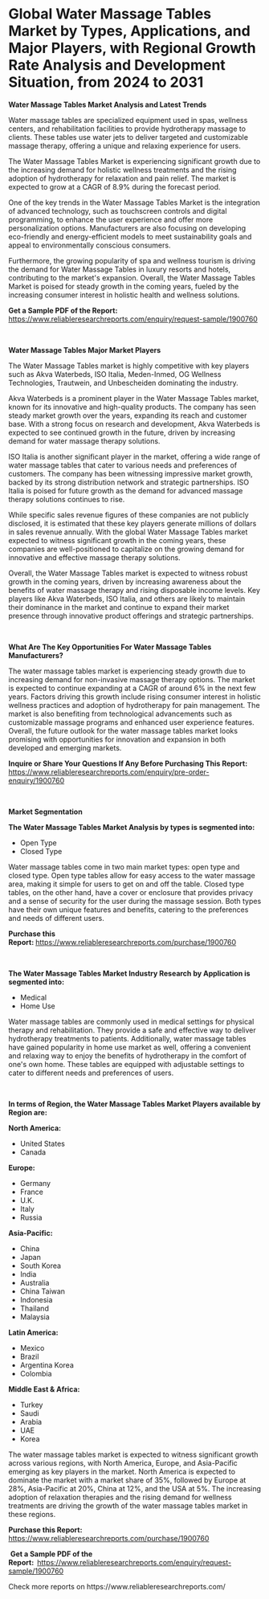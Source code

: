 <p><h1>Global Water Massage Tables Market by Types, Applications, and Major Players, with Regional Growth Rate Analysis and Development Situation, from 2024 to 2031</h1></p><p><strong>Water Massage Tables Market Analysis and Latest Trends</strong></p>
<p><p>Water massage tables are specialized equipment used in spas, wellness centers, and rehabilitation facilities to provide hydrotherapy massage to clients. These tables use water jets to deliver targeted and customizable massage therapy, offering a unique and relaxing experience for users.</p><p>The Water Massage Tables Market is experiencing significant growth due to the increasing demand for holistic wellness treatments and the rising adoption of hydrotherapy for relaxation and pain relief. The market is expected to grow at a CAGR of 8.9% during the forecast period.</p><p>One of the key trends in the Water Massage Tables Market is the integration of advanced technology, such as touchscreen controls and digital programming, to enhance the user experience and offer more personalization options. Manufacturers are also focusing on developing eco-friendly and energy-efficient models to meet sustainability goals and appeal to environmentally conscious consumers.</p><p>Furthermore, the growing popularity of spa and wellness tourism is driving the demand for Water Massage Tables in luxury resorts and hotels, contributing to the market's expansion. Overall, the Water Massage Tables Market is poised for steady growth in the coming years, fueled by the increasing consumer interest in holistic health and wellness solutions.</p></p>
<p><strong>Get a Sample PDF of the Report:&nbsp;</strong> <a href="https://www.reliableresearchreports.com/enquiry/request-sample/1900760">https://www.reliableresearchreports.com/enquiry/request-sample/1900760</a></p>
<p>&nbsp;</p>
<p><strong>Water Massage Tables Major Market Players</strong></p>
<p><p>The Water Massage Tables market is highly competitive with key players such as Akva Waterbeds, ISO Italia, Meden-Inmed, OG Wellness Technologies, Trautwein, and Unbescheiden dominating the industry.</p><p>Akva Waterbeds is a prominent player in the Water Massage Tables market, known for its innovative and high-quality products. The company has seen steady market growth over the years, expanding its reach and customer base. With a strong focus on research and development, Akva Waterbeds is expected to see continued growth in the future, driven by increasing demand for water massage therapy solutions.</p><p>ISO Italia is another significant player in the market, offering a wide range of water massage tables that cater to various needs and preferences of customers. The company has been witnessing impressive market growth, backed by its strong distribution network and strategic partnerships. ISO Italia is poised for future growth as the demand for advanced massage therapy solutions continues to rise.</p><p>While specific sales revenue figures of these companies are not publicly disclosed, it is estimated that these key players generate millions of dollars in sales revenue annually. With the global Water Massage Tables market expected to witness significant growth in the coming years, these companies are well-positioned to capitalize on the growing demand for innovative and effective massage therapy solutions.</p><p>Overall, the Water Massage Tables market is expected to witness robust growth in the coming years, driven by increasing awareness about the benefits of water massage therapy and rising disposable income levels. Key players like Akva Waterbeds, ISO Italia, and others are likely to maintain their dominance in the market and continue to expand their market presence through innovative product offerings and strategic partnerships.</p></p>
<p>&nbsp;</p>
<p><strong>What Are The Key Opportunities For Water Massage Tables Manufacturers?</strong></p>
<p><p>The water massage tables market is experiencing steady growth due to increasing demand for non-invasive massage therapy options. The market is expected to continue expanding at a CAGR of around 6% in the next few years. Factors driving this growth include rising consumer interest in holistic wellness practices and adoption of hydrotherapy for pain management. The market is also benefiting from technological advancements such as customizable massage programs and enhanced user experience features. Overall, the future outlook for the water massage tables market looks promising with opportunities for innovation and expansion in both developed and emerging markets.</p></p>
<p><strong>Inquire or Share Your Questions If Any Before Purchasing This Report:</strong> <a href="https://www.reliableresearchreports.com/enquiry/pre-order-enquiry/1900760">https://www.reliableresearchreports.com/enquiry/pre-order-enquiry/1900760</a></p>
<p>&nbsp;</p>
<p><strong>Market Segmentation</strong></p>
<p><strong>The Water Massage Tables Market Analysis by types is segmented into:</strong></p>
<p><ul><li>Open Type</li><li>Closed Type</li></ul></p>
<p><p>Water massage tables come in two main market types: open type and closed type. Open type tables allow for easy access to the water massage area, making it simple for users to get on and off the table. Closed type tables, on the other hand, have a cover or enclosure that provides privacy and a sense of security for the user during the massage session. Both types have their own unique features and benefits, catering to the preferences and needs of different users.</p></p>
<p><strong>Purchase this Report:&nbsp;</strong><a href="https://www.reliableresearchreports.com/purchase/1900760">https://www.reliableresearchreports.com/purchase/1900760</a></p>
<p>&nbsp;</p>
<p><strong>The Water Massage Tables Market Industry Research by Application is segmented into:</strong></p>
<p><ul><li>Medical</li><li>Home Use</li></ul></p>
<p><p>Water massage tables are commonly used in medical settings for physical therapy and rehabilitation. They provide a safe and effective way to deliver hydrotherapy treatments to patients. Additionally, water massage tables have gained popularity in home use market as well, offering a convenient and relaxing way to enjoy the benefits of hydrotherapy in the comfort of one's own home. These tables are equipped with adjustable settings to cater to different needs and preferences of users.</p></p>
<p>&nbsp;</p>
<p><strong>In terms of Region, the Water Massage Tables Market Players available by Region are:</strong></p>
<p>
    <p> <strong> North America: </strong>
        <ul>
            <li>United States</li>
            <li>Canada</li>
        </ul>
        </p> 
    <p> <strong> Europe: </strong>
        <ul>
            <li>Germany</li>
            <li>France</li>
            <li>U.K.</li>
            <li>Italy</li>
            <li>Russia</li>
        </ul>
        </p> 
    <p> <strong> Asia-Pacific: </strong>
        <ul>
            <li>China</li>
            <li>Japan</li>
            <li>South Korea</li>
            <li>India</li>
            <li>Australia</li>
            <li>China Taiwan</li>
            <li>Indonesia</li>
            <li>Thailand</li>
            <li>Malaysia</li>
        </ul>
        </p> 
    <p> <strong> Latin America: </strong>
        <ul>
            <li>Mexico</li>
            <li>Brazil</li>
            <li>Argentina Korea</li>
            <li>Colombia</li>
        </ul>
        </p> 
    <p> <strong> Middle East & Africa: </strong>
        <ul>
            <li>Turkey</li>
            <li>Saudi</li>
            <li>Arabia</li>
            <li>UAE</li>
            <li>Korea</li>
        </ul>
    </p>
    </p>
<p><p>The water massage tables market is expected to witness significant growth across various regions, with North America, Europe, and Asia-Pacific emerging as key players in the market. North America is expected to dominate the market with a market share of 35%, followed by Europe at 28%, Asia-Pacific at 20%, China at 12%, and the USA at 5%. The increasing adoption of relaxation therapies and the rising demand for wellness treatments are driving the growth of the water massage tables market in these regions.</p></p>
<p><strong>Purchase this Report: </strong><a href="https://www.reliableresearchreports.com/purchase/1900760">https://www.reliableresearchreports.com/purchase/1900760</a></p>
<p>&nbsp;<strong>Get a Sample PDF of the Report:&nbsp;&nbsp;</strong><a href="https://www.reliableresearchreports.com/enquiry/request-sample/1900760">https://www.reliableresearchreports.com/enquiry/request-sample/1900760</a></p>
<p><strong></strong></p>
<p>Check more reports on https://www.reliableresearchreports.com/</p>